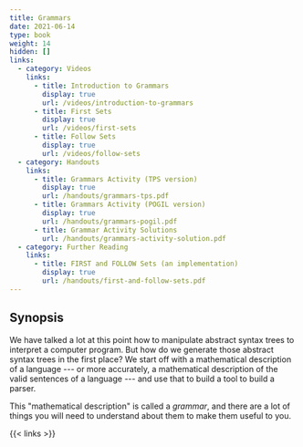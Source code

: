 ```yaml
---
title: Grammars
date: 2021-06-14
type: book
weight: 14
hidden: []
links:
  - category: Videos
    links:
      - title: Introduction to Grammars
        display: true
        url: /videos/introduction-to-grammars
      - title: First Sets
        display: true
        url: /videos/first-sets
      - title: Follow Sets
        display: true
        url: /videos/follow-sets
  - category: Handouts
    links:
      - title: Grammars Activity (TPS version)
        display: true
        url: /handouts/grammars-tps.pdf
      - title: Grammars Activity (POGIL version)
        display: true
        url: /handouts/grammars-pogil.pdf
      - title: Grammar Activity Solutions
        url: /handouts/grammars-activity-solution.pdf
  - category: Further Reading
    links:
      - title: FIRST and FOLLOW Sets (an implementation)
        display: true
        url: /handouts/first-and-follow-sets.pdf
---
```


## Synopsis

We have talked a lot at this point how to manipulate abstract syntax trees to interpret a
computer program.  But how do we generate those abstract syntax trees in the first place?
We start off with a mathematical description of a language --- or more accurately, a
mathematical description of the valid sentences of a language --- and use that to build
a tool to build a parser.

This "mathematical description" is called a *grammar*, and there are a lot of things
you will need to understand about them to make them useful to you.

{{< links >}}
